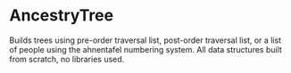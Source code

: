 # AncestryTree

Builds trees using  pre-order traversal list, post-order traversal list, or a list of people using the ahnentafel numbering system. 
All data structures built from scratch, no libraries used.
